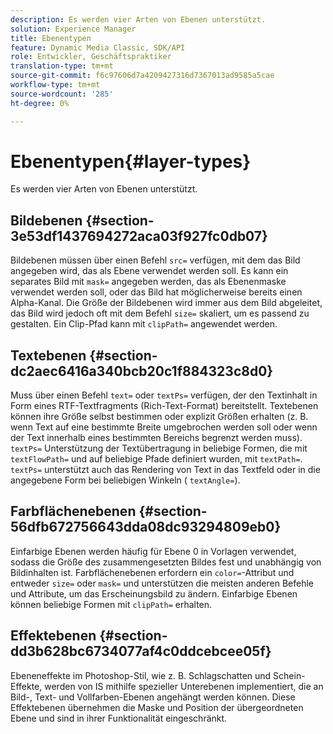 ```yaml
---
description: Es werden vier Arten von Ebenen unterstützt.
solution: Experience Manager
title: Ebenentypen
feature: Dynamic Media Classic, SDK/API
role: Entwickler, Geschäftspraktiker
translation-type: tm+mt
source-git-commit: f6c97606d7a4209427316d7367013ad9585a5cae
workflow-type: tm+mt
source-wordcount: '285'
ht-degree: 0%

---
```



# Ebenentypen{#layer-types}

Es werden vier Arten von Ebenen unterstützt.

## Bildebenen {#section-3e53df1437694272aca03f927fc0db07}

Bildebenen müssen über einen Befehl `src=` verfügen, mit dem das Bild angegeben wird, das als Ebene verwendet werden soll. Es kann ein separates Bild mit `mask=` angegeben werden, das als Ebenenmaske verwendet werden soll, oder das Bild hat möglicherweise bereits einen Alpha-Kanal. Die Größe der Bildebenen wird immer aus dem Bild abgeleitet, das Bild wird jedoch oft mit dem Befehl `size=` skaliert, um es passend zu gestalten. Ein Clip-Pfad kann mit `clipPath=` angewendet werden.

## Textebenen {#section-dc2aec6416a340bcb20c1f884323c8d0}

Muss über einen Befehl `text=` oder `textPs=` verfügen, der den Textinhalt in Form eines RTF-Textfragments (Rich-Text-Format) bereitstellt. Textebenen können ihre Größe selbst bestimmen oder explizit Größen erhalten (z. B. wenn Text auf eine bestimmte Breite umgebrochen werden soll oder wenn der Text innerhalb eines bestimmten Bereichs begrenzt werden muss). `textPs=` Unterstützung der Textübertragung in beliebige Formen, die mit  `textFlowPath=` und auf beliebige Pfade definiert wurden, mit  `textPath=`. `textPs=` unterstützt auch das Rendering von Text in das Textfeld oder in die angegebene Form bei beliebigen Winkeln (  `textAngle=`).

## Farbflächenebenen {#section-56dfb672756643dda08dc93294809eb0}

Einfarbige Ebenen werden häufig für Ebene 0 in Vorlagen verwendet, sodass die Größe des zusammengesetzten Bildes fest und unabhängig von Bildinhalten ist. Farbflächenebenen erfordern ein `color=`-Attribut und entweder `size=` oder `mask=` und unterstützen die meisten anderen Befehle und Attribute, um das Erscheinungsbild zu ändern. Einfarbige Ebenen können beliebige Formen mit `clipPath=` erhalten.

## Effektebenen {#section-dd3b628bc6734077af4c0ddcebcee05f}

Ebeneneffekte im Photoshop-Stil, wie z. B. Schlagschatten und Schein-Effekte, werden von IS mithilfe spezieller Unterebenen implementiert, die an Bild-, Text- und Vollfarben-Ebenen angehängt werden können. Diese Effektebenen übernehmen die Maske und Position der übergeordneten Ebene und sind in ihrer Funktionalität eingeschränkt.
